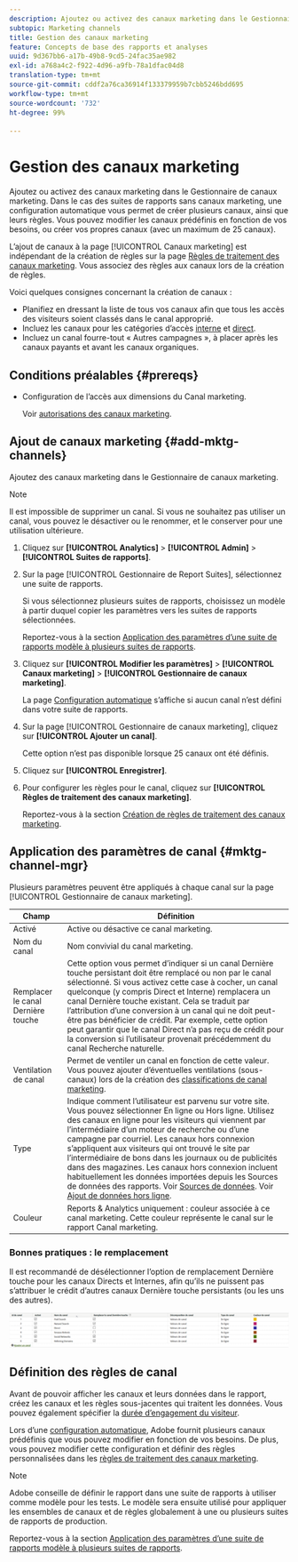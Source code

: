 ```yaml
---
description: Ajoutez ou activez des canaux marketing dans le Gestionnaire de canaux marketing. Dans le cas des suites de rapports sans canaux marketing, une configuration automatique vous permet de créer plusieurs canaux, ainsi que leurs règles. Vous pouvez modifier les canaux prédéfinis en fonction de vos besoins, ou créer vos propres canaux (avec un maximum de 25 canaux).
subtopic: Marketing channels
title: Gestion des canaux marketing
feature: Concepts de base des rapports et analyses
uuid: 9d367bb6-a17b-49b8-9cd5-24fac35ae982
exl-id: a768a4c2-f922-4d96-a9fb-78a1dfac04d8
translation-type: tm+mt
source-git-commit: cddf2a76ca36914f133379959b7cbb5246bdd695
workflow-type: tm+mt
source-wordcount: '732'
ht-degree: 99%

---
```


# Gestion des canaux marketing

Ajoutez ou activez des canaux marketing dans le Gestionnaire de canaux marketing. Dans le cas des suites de rapports sans canaux marketing, une configuration automatique vous permet de créer plusieurs canaux, ainsi que leurs règles. Vous pouvez modifier les canaux prédéfinis en fonction de vos besoins, ou créer vos propres canaux (avec un maximum de 25 canaux).

L’ajout de canaux à la page [!UICONTROL Canaux marketing] est indépendant de la création de règles sur la page [Règles de traitement des canaux marketing](/help/components/c-marketing-channels/c-rules.md). Vous associez des règles aux canaux lors de la création de règles.

Voici quelques consignes concernant la création de canaux :

* Planifiez en dressant la liste de tous vos canaux afin que tous les accès des visiteurs soient classés dans le canal approprié.
* Incluez les canaux pour les catégories d’accès [interne](/help/components/c-marketing-channels/c-rules.md) et [direct](/help/components/c-marketing-channels/c-rules.md).
* Incluez un canal fourre-tout « Autres campagnes », à placer après les canaux payants et avant les canaux organiques.


## Conditions préalables {#prereqs}

* Configuration de l’accès aux dimensions du Canal marketing.

   Voir [autorisations des canaux marketing](/help/components/c-marketing-channels/c-channel-report-access.md).

## Ajout de canaux marketing {#add-mktg-channels}

Ajoutez des canaux marketing dans le Gestionnaire de canaux marketing.

>[!NOTE]
>
>Il est impossible de supprimer un canal. Si vous ne souhaitez pas utiliser un canal, vous pouvez le désactiver ou le renommer, et le conserver pour une utilisation ultérieure.

1. Cliquez sur **[!UICONTROL Analytics]** > **[!UICONTROL Admin]** > **[!UICONTROL Suites de rapports]**.
1. Sur la page [!UICONTROL Gestionnaire de Report Suites], sélectionnez une suite de rapports.

   Si vous sélectionnez plusieurs suites de rapports, choisissez un modèle à partir duquel copier les paramètres vers les suites de rapports sélectionnées.

   Reportez-vous à la section [Application des paramètres d’une suite de rapports modèle à plusieurs suites de rapports](/help/components/c-marketing-channels/c-getting-started-mchannel.md).

1. Cliquez sur **[!UICONTROL Modifier les paramètres]** > **[!UICONTROL Canaux marketing]** > **[!UICONTROL Gestionnaire de canaux marketing]**.

   La page [Configuration automatique](/help/components/c-marketing-channels/c-getting-started-mchannel.md) s’affiche si aucun canal n’est défini dans votre suite de rapports.

1. Sur la page [!UICONTROL Gestionnaire de canaux marketing], cliquez sur **[!UICONTROL Ajouter un canal]**.

   Cette option n’est pas disponible lorsque 25 canaux ont été définis.

1. Cliquez sur **[!UICONTROL Enregistrer]**.
1. Pour configurer les règles pour le canal, cliquez sur **[!UICONTROL Règles de traitement des canaux marketing]**.

   Reportez-vous à la section [Création de règles de traitement des canaux marketing](/help/components/c-marketing-channels/c-rules.md).

## Application des paramètres de canal {#mktg-channel-mgr}

Plusieurs paramètres peuvent être appliqués à chaque canal sur la page [!UICONTROL Gestionnaire de canaux marketing].

| Champ | Définition |
|--- |--- |
| Activé | Active ou désactive ce canal marketing. |
| Nom du canal | Nom convivial du canal marketing. |
| Remplacer le canal Dernière touche | Cette option vous permet d’indiquer si un canal Dernière touche persistant doit être remplacé ou non par le canal sélectionné. Si vous activez cette case à cocher, un canal quelconque (y compris Direct et Interne) remplacera un canal Dernière touche existant. Cela se traduit par l’attribution d’une conversion à un canal qui ne doit peut-être pas bénéficier de crédit. Par exemple, cette option peut garantir que le canal Direct n’a pas reçu de crédit pour la conversion si l’utilisateur provenait précédemment du canal Recherche naturelle. |
| Ventilation de canal | Permet de ventiler un canal en fonction de cette valeur. Vous pouvez ajouter d’éventuelles ventilations (sous-canaux) lors de la création des [classifications de canal marketing](/help/components/c-marketing-channels/classifictions-mchannel.md). |
| Type | Indique comment l’utilisateur est parvenu sur votre site. Vous pouvez sélectionner En ligne ou Hors ligne. Utilisez des canaux en ligne pour les visiteurs qui viennent par l’intermédiaire d’un moteur de recherche ou d’une campagne par courriel. Les canaux hors connexion s’appliquent aux visiteurs qui ont trouvé le site par l’intermédiaire de bons dans les journaux ou de publicités dans des magazines. Les canaux hors connexion incluent habituellement les données importées depuis les Sources de données des rapports. Voir [Sources de données](https://docs.adobe.com/content/help/fr-FR/analytics/import/data-sources/datasrc-home.html). Voir [Ajout de données hors ligne](/help/components/c-marketing-channels/c-getting-started-mchannel.md). |
| Couleur | Reports &amp; Analytics uniquement : couleur associée à ce canal marketing. Cette couleur représente le canal sur le rapport Canal marketing. |

### Bonnes pratiques : le remplacement

Il est recommandé de désélectionner l’option de remplacement Dernière touche pour les canaux Directs et Internes, afin qu’ils ne puissent pas s’attribuer le crédit d’autres canaux Dernière touche persistants (ou les uns des autres).

![](assets/int-channel2.png)

## Définition des règles de canal

Avant de pouvoir afficher les canaux et leurs données dans le rapport, créez les canaux et les règles sous-jacentes qui traitent les données. Vous pouvez également spécifier la [durée d’engagement du visiteur](/help/components/c-marketing-channels/visitor-engagement.md).

Lors d’une [configuration automatique](/help/components/c-marketing-channels/c-getting-started-mchannel.md), Adobe fournit plusieurs canaux prédéfinis que vous pouvez modifier en fonction de vos besoins. De plus, vous pouvez modifier cette configuration et définir des règles personnalisées dans les [règles de traitement des canaux marketing](/help/components/c-marketing-channels/c-rules.md).

>[!NOTE]
>
>Adobe conseille de définir le rapport dans une suite de rapports à utiliser comme modèle pour les tests. Le modèle sera ensuite utilisé pour appliquer les ensembles de canaux et de règles globalement à une ou plusieurs suites de rapports de production.
>
>Reportez-vous à la section [Application des paramètres d’une suite de rapports modèle à plusieurs suites de rapports](/help/components/c-marketing-channels/c-getting-started-mchannel.md).
